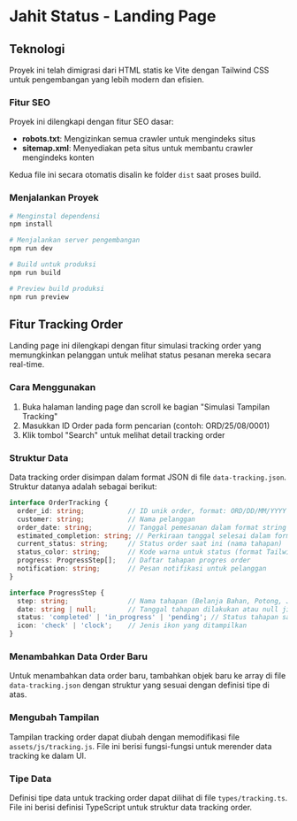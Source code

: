 # Jahit Status - Landing Page

## Teknologi

Proyek ini telah dimigrasi dari HTML statis ke Vite dengan Tailwind CSS untuk pengembangan yang lebih modern dan efisien.

### Fitur SEO

Proyek ini dilengkapi dengan fitur SEO dasar:

- **robots.txt**: Mengizinkan semua crawler untuk mengindeks situs
- **sitemap.xml**: Menyediakan peta situs untuk membantu crawler mengindeks konten

Kedua file ini secara otomatis disalin ke folder `dist` saat proses build.

### Menjalankan Proyek

```bash
# Menginstal dependensi
npm install

# Menjalankan server pengembangan
npm run dev

# Build untuk produksi
npm run build

# Preview build produksi
npm run preview
```

## Fitur Tracking Order

Landing page ini dilengkapi dengan fitur simulasi tracking order yang memungkinkan pelanggan untuk melihat status pesanan mereka secara real-time.

### Cara Menggunakan

1. Buka halaman landing page dan scroll ke bagian "Simulasi Tampilan Tracking"
2. Masukkan ID Order pada form pencarian (contoh: ORD/25/08/0001)
3. Klik tombol "Search" untuk melihat detail tracking order

### Struktur Data

Data tracking order disimpan dalam format JSON di file `data-tracking.json`. Struktur datanya adalah sebagai berikut:

```typescript
interface OrderTracking {
  order_id: string;           // ID unik order, format: ORD/DD/MM/YYYY
  customer: string;           // Nama pelanggan
  order_date: string;         // Tanggal pemesanan dalam format string
  estimated_completion: string; // Perkiraan tanggal selesai dalam format string
  current_status: string;     // Status order saat ini (nama tahapan)
  status_color: string;       // Kode warna untuk status (format Tailwind CSS)
  progress: ProgressStep[];   // Daftar tahapan progres order
  notification: string;       // Pesan notifikasi untuk pelanggan
}

interface ProgressStep {
  step: string;               // Nama tahapan (Belanja Bahan, Potong, Jahit, dll)
  date: string | null;        // Tanggal tahapan dilakukan atau null jika belum dilakukan
  status: 'completed' | 'in_progress' | 'pending'; // Status tahapan saat ini
  icon: 'check' | 'clock';    // Jenis ikon yang ditampilkan
}
```

### Menambahkan Data Order Baru

Untuk menambahkan data order baru, tambahkan objek baru ke array di file `data-tracking.json` dengan struktur yang sesuai dengan definisi tipe di atas.

### Mengubah Tampilan

Tampilan tracking order dapat diubah dengan memodifikasi file `assets/js/tracking.js`. File ini berisi fungsi-fungsi untuk merender data tracking ke dalam UI.

### Tipe Data

Definisi tipe data untuk tracking order dapat dilihat di file `types/tracking.ts`. File ini berisi definisi TypeScript untuk struktur data tracking order.